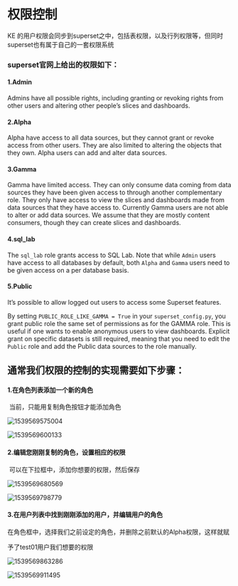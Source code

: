 # 权限控制



KE 的用户权限会同步到superset之中，包括表权限，以及行列权限等，但同时superset也有属于自己的一套权限系统



### superset官网上给出的权限如下：

#### 1.Admin

Admins have all possible rights, including granting or revoking rights from other users and altering other people’s slices and dashboards.

#### 2.Alpha

Alpha have access to all data sources, but they cannot grant or revoke access from other users. They are also limited to altering the objects that they own. Alpha users can add and alter data sources.

#### 3.Gamma

Gamma have limited access. They can only consume data coming from data sources they have been given access to through another complementary role. They only have access to view the slices and dashboards made from data sources that they have access to. Currently Gamma users are not able to alter or add data sources. We assume that they are mostly content consumers, though they can create slices and dashboards.

#### 4.sql_lab

The `sql_lab` role grants access to SQL Lab. Note that while `Admin` users have access to all databases by default, both `Alpha` and `Gamma` users need to be given access on a per database basis.

#### 5.Public

It’s possible to allow logged out users to access some Superset features.

By setting `PUBLIC_ROLE_LIKE_GAMMA = True` in your `superset_config.py`, you grant public role the same set of permissions as for the GAMMA role. This is useful if one wants to enable anonymous users to view dashboards. Explicit grant on specific datasets is still required, meaning that you need to edit the `Public` role and add the Public data sources to the role manually.



## 通常我们权限的控制的实现需要如下步骤：

#### 1.在角色列表添加一个新的角色

​	当前，只能用复制角色按钮才能添加角色



![1539569575004](C:\Users\yu.zhao\AppData\Roaming\Typora\typora-user-images\1539569575004.png)



![1539569600133](C:\Users\yu.zhao\AppData\Roaming\Typora\typora-user-images\1539569600133.png)



#### 2.编辑您刚刚复制的角色，设置相应的权限

​	可以在下拉框中，添加你想要的权限，然后保存



![1539569680569](C:\Users\yu.zhao\AppData\Roaming\Typora\typora-user-images\1539569680569.png)



![1539569798779](C:\Users\yu.zhao\AppData\Roaming\Typora\typora-user-images\1539569798779.png)



#### 3.在用户列表中找到刚刚添加的用户，并编辑用户的角色

​	在角色框中，选择我们之前设定的角色，并删除之前默认的Alpha权限，这样就赋

予了test01用户我们想要的权限

![1539569863286](C:\Users\yu.zhao\AppData\Roaming\Typora\typora-user-images\1539569863286.png)



![1539569911495](C:\Users\yu.zhao\AppData\Roaming\Typora\typora-user-images\1539569911495.png)



